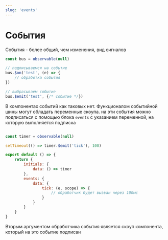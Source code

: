 ```yaml
---
slug: 'events'
---
```

# События

События - более общий, чем изменения, вид сигналов

```javascript
const bus = observable(null)

// подписываемся на событие
bus.$on('test', (e) => {
    // обработка события
})

// выбрасываем событие
bus.$emit('test', {/* событие */})

```


В компонентах событий как таковых нет. Функционалом событийной шины могут обладать переменные скоупа. на эти события можно подписаться с помощью блока `events` с указанием переменной, на которую выполняется подписка

```javascript

const timer = observable(null)

setTimeout(() => timer.$emit('tick'), 100)

export default () => {
    return {
        initials: {
            data: () => timer
        },
        events: {
            data: {
                tick: (e, scope) => {
                    // обработчик будет вызван через 100мс
                }
            }
        }
    }
}

```

Вторым аргументом обработчика события является скоуп компонента, который на это событие подписан 

